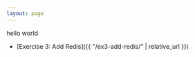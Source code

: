 ```yaml
---
layout: page
---
```

hello world
-  [Exercise 3: Add Redis]({{ "/ex3-add-redis/" | relative_url }})
